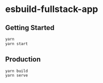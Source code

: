 # esbuild-fullstack-app

## Getting Started

```sh
yarn
yarn start
```

## Production

```sh
yarn build
yarn serve
```

